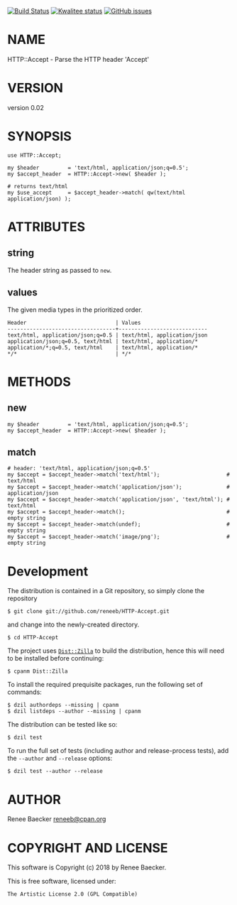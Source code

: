 [![Build Status](https://travis-ci.org/reneeb/HTTP-Accept.svg?branch=master)](https://travis-ci.org/reneeb/HTTP-Accept)
[![Kwalitee status](http://cpants.cpanauthors.org/dist/HTTP-Accept.png)](http://cpants.charsbar.org/dist/overview/HTTP-Accept)
[![GitHub issues](https://img.shields.io/github/issues/reneeb/HTTP-Accept.svg)](https://github.com/reneeb/HTTP-Accept/issues)

# NAME

HTTP::Accept - Parse the HTTP header 'Accept'

# VERSION

version 0.02

# SYNOPSIS

    use HTTP::Accept;
    
    my $header         = 'text/html, application/json;q=0.5';
    my $accept_header  = HTTP::Accept->new( $header );
    
    # returns text/html
    my $use_accept     = $accept_header->match( qw(text/html application/json) );

# ATTRIBUTES

## string

The header string as passed to `new`.

## values

The given media types in the prioritized order.

    Header                            | Values
    ----------------------------------+----------------------------
    text/html, application/json;q=0.5 | text/html, application/json
    application/json;q=0.5, text/html | text/html, application/*
    application/*;q=0.5, text/html    | text/html, application/*
    */*                               | */*

# METHODS

## new

    my $header         = 'text/html, application/json;q=0.5';
    my $accept_header  = HTTP::Accept->new( $header );

## match

    # header: 'text/html, application/json;q=0.5'
    my $accept = $accept_header->match('text/html');                     # text/html
    my $accept = $accept_header->match('application/json');              # application/json
    my $accept = $accept_header->match('application/json', 'text/html'); # text/html
    my $accept = $accept_header->match();                                # empty string
    my $accept = $accept_header->match(undef);                           # empty string
    my $accept = $accept_header->match('image/png');                     # empty string



# Development

The distribution is contained in a Git repository, so simply clone the
repository

```
$ git clone git://github.com/reneeb/HTTP-Accept.git
```

and change into the newly-created directory.

```
$ cd HTTP-Accept
```

The project uses [`Dist::Zilla`](https://metacpan.org/pod/Dist::Zilla) to
build the distribution, hence this will need to be installed before
continuing:

```
$ cpanm Dist::Zilla
```

To install the required prequisite packages, run the following set of
commands:

```
$ dzil authordeps --missing | cpanm
$ dzil listdeps --author --missing | cpanm
```

The distribution can be tested like so:

```
$ dzil test
```

To run the full set of tests (including author and release-process tests),
add the `--author` and `--release` options:

```
$ dzil test --author --release
```

# AUTHOR

Renee Baecker <reneeb@cpan.org>

# COPYRIGHT AND LICENSE

This software is Copyright (c) 2018 by Renee Baecker.

This is free software, licensed under:

    The Artistic License 2.0 (GPL Compatible)
